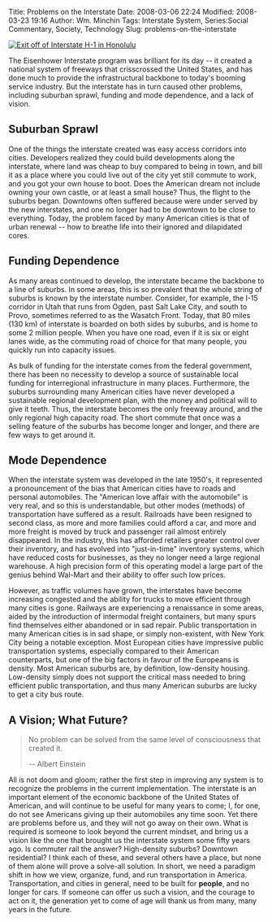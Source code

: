 Title: Problems on the Interstate
Date: 2008-03-06 22:24
Modified: 2008-03-23 19:16
Author: Wm. Minchin
Tags: Interstate System, Series:Social Commentary, Society, Technology
Slug: problems-on-the-interstate

[![Exit off of Interstate H-1 in
Honolulu](http://3.bp.blogspot.com/_fWUoqQ2t4Js/R8yYcyoJslI/AAAAAAAAAeg/o8VaQhrmrzA/s400/Freeway+Signs.JPG)](http://3.bp.blogspot.com/_fWUoqQ2t4Js/R8yYcyoJslI/AAAAAAAAAeg/o8VaQhrmrzA/s1600-h/Freeway+Signs.JPG)

The Eisenhower Interstate program was brilliant for its day -- it created
a national system of freeways that crisscrossed the United States, and
has done much to provide the infrastructural backbone to today's booming
service industry. But the interstate has in turn caused other problems,
including suburban sprawl, funding and mode dependence, and a lack of
vision.

## Suburban Sprawl

One of the things the interstate created was easy access corridors into
cities. Developers realized they could build developments along the
interstate, where land was cheap to buy compared to being in town, and
bill it as a place where you could live out of the city yet still
commute to work, and you got your own house to boot. Does the American
dream not include owning your own castle, or at least a small house?
Thus, the flight to the suburbs began. Downtowns often suffered because
were under served by the new interstates, and one no longer had to be
downtown to be close to everything. Today, the problem faced by many
American cities is that of urban renewal -- how to breathe life into
their ignored and dilapidated cores.

## Funding Dependence

As many areas continued to develop, the interstate became the backbone
to a line of suburbs. In some areas, this is so prevalent that the whole
string of suburbs is known by the interstate number. Consider, for
example, the I-15 corridor in Utah that runs from Ogden, past Salt Lake
City, and south to Provo, sometimes referred to as the Wasatch Front.
Today, that 80 miles (130 km) of interstate is boarded on both sides by
suburbs, and is home to some 2 million people. When you have one road,
even if it is six or eight lanes wide, as the commuting road of choice
for that many people, you quickly run into capacity issues.

As bulk of funding for the interstate comes from the federal government,
there has been no necessity to develop a source of sustainable local
funding for interregional infrastructure in many places. Furthermore,
the suburbs surrounding many American cities have never developed a
sustainable regional development plan, with the money and political will
to give it teeth. Thus, the interstate becomes the only freeway around,
and the only regional high capacity road. The short commute that once
was a selling feature of the suburbs has become longer and longer, and
there are few ways to get around it.

## Mode Dependence

When the interstate system was developed in the late 1950's, it
represented a pronouncement of the bias that American cities have to
roads and personal automobiles. The "American love affair with the
automobile" is very real, and so this is understandable, but other modes
(methods) of transportation have suffered as a result. Railroads have
been resigned to second class, as more and more families could afford a
car, and more and more freight is moved by truck and passenger rail
almost entirely disappeared. In the industry, this has afforded
retailers greater control over their inventory, and has evolved into
"just-in-time" inventory systems, which have reduced costs for
businesses, as they no longer need a large regional warehouse. A high
precision form of this operating model a large part of the genius behind
Wal-Mart and their ability to offer such low prices.

However, as traffic volumes have grown, the interstates have become
increasing congested and the ability for trucks to move efficient
through many cities is gone. Railways are experiencing a renaissance in
some areas, aided by the introduction of intermodal freight containers,
but many spurs find themselves either abandoned or in sad repair. Public
transportation in many American cities is in sad shape, or simply
non-existent, with New York City being a notable exception. Most
European cities have impressive public transportation systems,
especially compared to their American counterparts, but one of the big
factors in favour of the Europeans is density. Most American suburbs
are, by definition, low-density housing. Low-density simply does not
support the critical mass needed to bring efficient public
transportation, and thus many American suburbs are lucky to get a city
bus route.

## A Vision; What Future?

> No problem can be solved from the same level of consciousness that
> created it.
>
> -- Albert Einstein

All is not doom and gloom; rather the first step in improving any system
is to recognize the problems in the current implementation. The
interstate is an important element of the economic backbone of the
United States of American, and will continue to be useful for many years
to come; I, for one, do not see Americans giving up their automobiles
any time soon. Yet there are problems before us, and they will not go
away on their own. What is required is someone to look beyond the
current mindset, and bring us a vision like the one that brought us the
interstate system some fifty years ago. Is commuter rail the answer?
High-density suburbs? Downtown residential? I think each of these, and
several others have a place, but none of them alone will prove a
solve-all solution. In short, we need a paradigm shift in how we view,
organize, fund, and run transportation in America. Transportation, and
cities in general, need to be built for **people**, and no longer for
cars. If someone can offer us such a vision, and the courage to act on
it, the generation yet to come of age will thank us from many, many
years in the future.
